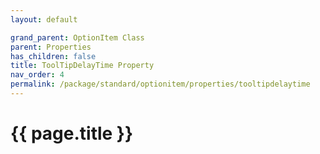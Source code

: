 ```yaml
---
layout: default

grand_parent: OptionItem Class
parent: Properties
has_children: false
title: ToolTipDelayTime Property
nav_order: 4
permalink: /package/standard/optionitem/properties/tooltipdelaytime
---
```

# {{ page.title }}
